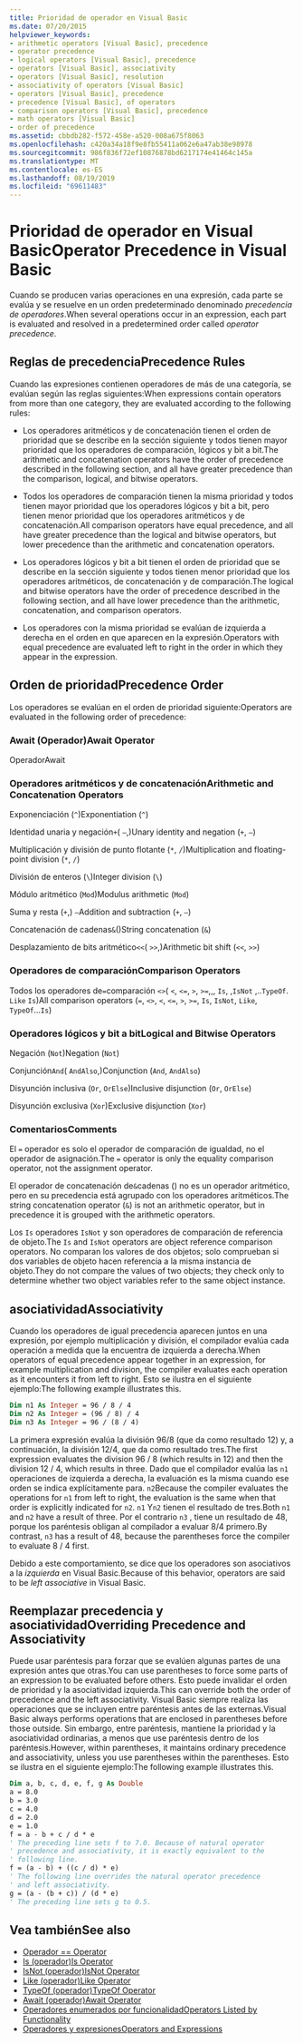 ```yaml
---
title: Prioridad de operador en Visual Basic
ms.date: 07/20/2015
helpviewer_keywords:
- arithmetic operators [Visual Basic], precedence
- operator precedence
- logical operators [Visual Basic], precedence
- operators [Visual Basic], associativity
- operators [Visual Basic], resolution
- associativity of operators [Visual Basic]
- operators [Visual Basic], precedence
- precedence [Visual Basic], of operators
- comparison operators [Visual Basic], precedence
- math operators [Visual Basic]
- order of precedence
ms.assetid: cbbdb282-f572-458e-a520-008a675f8063
ms.openlocfilehash: c420a34a18f9e8fb55411a062e6a47ab38e98978
ms.sourcegitcommit: 986f836f72ef10876878bd6217174e41464c145a
ms.translationtype: MT
ms.contentlocale: es-ES
ms.lasthandoff: 08/19/2019
ms.locfileid: "69611483"
---
```

# <a name="operator-precedence-in-visual-basic"></a><span data-ttu-id="cad3b-102">Prioridad de operador en Visual Basic</span><span class="sxs-lookup"><span data-stu-id="cad3b-102">Operator Precedence in Visual Basic</span></span>
<span data-ttu-id="cad3b-103">Cuando se producen varias operaciones en una expresión, cada parte se evalúa y se resuelve en un orden predeterminado denominado *precedencia de operadores*.</span><span class="sxs-lookup"><span data-stu-id="cad3b-103">When several operations occur in an expression, each part is evaluated and resolved in a predetermined order called *operator precedence*.</span></span>

## <a name="precedence-rules"></a><span data-ttu-id="cad3b-104">Reglas de precedencia</span><span class="sxs-lookup"><span data-stu-id="cad3b-104">Precedence Rules</span></span>
 <span data-ttu-id="cad3b-105">Cuando las expresiones contienen operadores de más de una categoría, se evalúan según las reglas siguientes:</span><span class="sxs-lookup"><span data-stu-id="cad3b-105">When expressions contain operators from more than one category, they are evaluated according to the following rules:</span></span>

- <span data-ttu-id="cad3b-106">Los operadores aritméticos y de concatenación tienen el orden de prioridad que se describe en la sección siguiente y todos tienen mayor prioridad que los operadores de comparación, lógicos y bit a bit.</span><span class="sxs-lookup"><span data-stu-id="cad3b-106">The arithmetic and concatenation operators have the order of precedence described in the following section, and all have greater precedence than the comparison, logical, and bitwise operators.</span></span>

- <span data-ttu-id="cad3b-107">Todos los operadores de comparación tienen la misma prioridad y todos tienen mayor prioridad que los operadores lógicos y bit a bit, pero tienen menor prioridad que los operadores aritméticos y de concatenación.</span><span class="sxs-lookup"><span data-stu-id="cad3b-107">All comparison operators have equal precedence, and all have greater precedence than the logical and bitwise operators, but lower precedence than the arithmetic and concatenation operators.</span></span>

- <span data-ttu-id="cad3b-108">Los operadores lógicos y bit a bit tienen el orden de prioridad que se describe en la sección siguiente y todos tienen menor prioridad que los operadores aritméticos, de concatenación y de comparación.</span><span class="sxs-lookup"><span data-stu-id="cad3b-108">The logical and bitwise operators have the order of precedence described in the following section, and all have lower precedence than the arithmetic, concatenation, and comparison operators.</span></span>

- <span data-ttu-id="cad3b-109">Los operadores con la misma prioridad se evalúan de izquierda a derecha en el orden en que aparecen en la expresión.</span><span class="sxs-lookup"><span data-stu-id="cad3b-109">Operators with equal precedence are evaluated left to right in the order in which they appear in the expression.</span></span>

## <a name="precedence-order"></a><span data-ttu-id="cad3b-110">Orden de prioridad</span><span class="sxs-lookup"><span data-stu-id="cad3b-110">Precedence Order</span></span>
 <span data-ttu-id="cad3b-111">Los operadores se evalúan en el orden de prioridad siguiente:</span><span class="sxs-lookup"><span data-stu-id="cad3b-111">Operators are evaluated in the following order of precedence:</span></span>

### <a name="await-operator"></a><span data-ttu-id="cad3b-112">Await (Operador)</span><span class="sxs-lookup"><span data-stu-id="cad3b-112">Await Operator</span></span>
 <span data-ttu-id="cad3b-113">Operador</span><span class="sxs-lookup"><span data-stu-id="cad3b-113">Await</span></span>

### <a name="arithmetic-and-concatenation-operators"></a><span data-ttu-id="cad3b-114">Operadores aritméticos y de concatenación</span><span class="sxs-lookup"><span data-stu-id="cad3b-114">Arithmetic and Concatenation Operators</span></span>
 <span data-ttu-id="cad3b-115">Exponenciación (`^`)</span><span class="sxs-lookup"><span data-stu-id="cad3b-115">Exponentiation (`^`)</span></span>

 <span data-ttu-id="cad3b-116">Identidad unaria y negación`+`( `–`,)</span><span class="sxs-lookup"><span data-stu-id="cad3b-116">Unary identity and negation (`+`, `–`)</span></span>

 <span data-ttu-id="cad3b-117">Multiplicación y división de punto flotante (`*`, `/`)</span><span class="sxs-lookup"><span data-stu-id="cad3b-117">Multiplication and floating-point division (`*`, `/`)</span></span>

 <span data-ttu-id="cad3b-118">División de enteros (`\`)</span><span class="sxs-lookup"><span data-stu-id="cad3b-118">Integer division (`\`)</span></span>

 <span data-ttu-id="cad3b-119">Módulo aritmético (`Mod`)</span><span class="sxs-lookup"><span data-stu-id="cad3b-119">Modulus arithmetic (`Mod`)</span></span>

 <span data-ttu-id="cad3b-120">Suma y resta (`+`,) `–`</span><span class="sxs-lookup"><span data-stu-id="cad3b-120">Addition and subtraction (`+`, `–`)</span></span>

 <span data-ttu-id="cad3b-121">Concatenación de cadenas`&`()</span><span class="sxs-lookup"><span data-stu-id="cad3b-121">String concatenation (`&`)</span></span>

 <span data-ttu-id="cad3b-122">Desplazamiento de bits aritmético`<<`( `>>`,)</span><span class="sxs-lookup"><span data-stu-id="cad3b-122">Arithmetic bit shift (`<<`, `>>`)</span></span>

### <a name="comparison-operators"></a><span data-ttu-id="cad3b-123">Operadores de comparación</span><span class="sxs-lookup"><span data-stu-id="cad3b-123">Comparison Operators</span></span>
 <span data-ttu-id="cad3b-124">Todos los operadores de`=`comparación `<>`( `<`, `<=`, `>`, `>=`,,, `Is`, ,`IsNot` ,..`TypeOf`. `Like` `Is`)</span><span class="sxs-lookup"><span data-stu-id="cad3b-124">All comparison operators (`=`, `<>`, `<`, `<=`, `>`, `>=`, `Is`, `IsNot`, `Like`, `TypeOf`...`Is`)</span></span>

### <a name="logical-and-bitwise-operators"></a><span data-ttu-id="cad3b-125">Operadores lógicos y bit a bit</span><span class="sxs-lookup"><span data-stu-id="cad3b-125">Logical and Bitwise Operators</span></span>
 <span data-ttu-id="cad3b-126">Negación (`Not`)</span><span class="sxs-lookup"><span data-stu-id="cad3b-126">Negation (`Not`)</span></span>

 <span data-ttu-id="cad3b-127">Conjunción`And`( `AndAlso`,)</span><span class="sxs-lookup"><span data-stu-id="cad3b-127">Conjunction (`And`, `AndAlso`)</span></span>

 <span data-ttu-id="cad3b-128">Disyunción inclusiva (`Or`, `OrElse`)</span><span class="sxs-lookup"><span data-stu-id="cad3b-128">Inclusive disjunction (`Or`, `OrElse`)</span></span>

 <span data-ttu-id="cad3b-129">Disyunción exclusiva (`Xor`)</span><span class="sxs-lookup"><span data-stu-id="cad3b-129">Exclusive disjunction (`Xor`)</span></span>

### <a name="comments"></a><span data-ttu-id="cad3b-130">Comentarios</span><span class="sxs-lookup"><span data-stu-id="cad3b-130">Comments</span></span>
 <span data-ttu-id="cad3b-131">El `=` operador es solo el operador de comparación de igualdad, no el operador de asignación.</span><span class="sxs-lookup"><span data-stu-id="cad3b-131">The `=` operator is only the equality comparison operator, not the assignment operator.</span></span>

 <span data-ttu-id="cad3b-132">El operador de concatenación de`&`cadenas () no es un operador aritmético, pero en su precedencia está agrupado con los operadores aritméticos.</span><span class="sxs-lookup"><span data-stu-id="cad3b-132">The string concatenation operator (`&`) is not an arithmetic operator, but in precedence it is grouped with the arithmetic operators.</span></span>

 <span data-ttu-id="cad3b-133">Los `Is` operadores `IsNot` y son operadores de comparación de referencia de objeto.</span><span class="sxs-lookup"><span data-stu-id="cad3b-133">The `Is` and `IsNot` operators are object reference comparison operators.</span></span> <span data-ttu-id="cad3b-134">No comparan los valores de dos objetos; solo comprueban si dos variables de objeto hacen referencia a la misma instancia de objeto.</span><span class="sxs-lookup"><span data-stu-id="cad3b-134">They do not compare the values of two objects; they check only to determine whether two object variables refer to the same object instance.</span></span>

## <a name="associativity"></a><span data-ttu-id="cad3b-135">asociatividad</span><span class="sxs-lookup"><span data-stu-id="cad3b-135">Associativity</span></span>
 <span data-ttu-id="cad3b-136">Cuando los operadores de igual precedencia aparecen juntos en una expresión, por ejemplo multiplicación y división, el compilador evalúa cada operación a medida que la encuentra de izquierda a derecha.</span><span class="sxs-lookup"><span data-stu-id="cad3b-136">When operators of equal precedence appear together in an expression, for example multiplication and division, the compiler evaluates each operation as it encounters it from left to right.</span></span> <span data-ttu-id="cad3b-137">Esto se ilustra en el siguiente ejemplo:</span><span class="sxs-lookup"><span data-stu-id="cad3b-137">The following example illustrates this.</span></span>

```vb
Dim n1 As Integer = 96 / 8 / 4
Dim n2 As Integer = (96 / 8) / 4
Dim n3 As Integer = 96 / (8 / 4)
```

 <span data-ttu-id="cad3b-138">La primera expresión evalúa la división 96/8 (que da como resultado 12) y, a continuación, la división 12/4, que da como resultado tres.</span><span class="sxs-lookup"><span data-stu-id="cad3b-138">The first expression evaluates the division 96 / 8 (which results in 12) and then the division 12 / 4, which results in three.</span></span> <span data-ttu-id="cad3b-139">Dado que el compilador evalúa las `n1` operaciones de izquierda a derecha, la evaluación es la misma cuando ese orden se indica explícitamente para. `n2`</span><span class="sxs-lookup"><span data-stu-id="cad3b-139">Because the compiler evaluates the operations for `n1` from left to right, the evaluation is the same when that order is explicitly indicated for `n2`.</span></span> <span data-ttu-id="cad3b-140">`n1` Y`n2` tienen el resultado de tres.</span><span class="sxs-lookup"><span data-stu-id="cad3b-140">Both `n1` and `n2` have a result of three.</span></span> <span data-ttu-id="cad3b-141">Por el contrario `n3` , tiene un resultado de 48, porque los paréntesis obligan al compilador a evaluar 8/4 primero.</span><span class="sxs-lookup"><span data-stu-id="cad3b-141">By contrast, `n3` has a result of 48, because the parentheses force the compiler to evaluate 8 / 4 first.</span></span>

 <span data-ttu-id="cad3b-142">Debido a este comportamiento, se dice que los operadores son asociativos a la *izquierda* en Visual Basic.</span><span class="sxs-lookup"><span data-stu-id="cad3b-142">Because of this behavior, operators are said to be *left associative* in Visual Basic.</span></span>

## <a name="overriding-precedence-and-associativity"></a><span data-ttu-id="cad3b-143">Reemplazar precedencia y asociatividad</span><span class="sxs-lookup"><span data-stu-id="cad3b-143">Overriding Precedence and Associativity</span></span>
 <span data-ttu-id="cad3b-144">Puede usar paréntesis para forzar que se evalúen algunas partes de una expresión antes que otras.</span><span class="sxs-lookup"><span data-stu-id="cad3b-144">You can use parentheses to force some parts of an expression to be evaluated before others.</span></span> <span data-ttu-id="cad3b-145">Esto puede invalidar el orden de prioridad y la asociatividad izquierda.</span><span class="sxs-lookup"><span data-stu-id="cad3b-145">This can override both the order of precedence and the left associativity.</span></span> <span data-ttu-id="cad3b-146">Visual Basic siempre realiza las operaciones que se incluyen entre paréntesis antes de las externas.</span><span class="sxs-lookup"><span data-stu-id="cad3b-146">Visual Basic always performs operations that are enclosed in parentheses before those outside.</span></span> <span data-ttu-id="cad3b-147">Sin embargo, entre paréntesis, mantiene la prioridad y la asociatividad ordinarias, a menos que use paréntesis dentro de los paréntesis.</span><span class="sxs-lookup"><span data-stu-id="cad3b-147">However, within parentheses, it maintains ordinary precedence and associativity, unless you use parentheses within the parentheses.</span></span> <span data-ttu-id="cad3b-148">Esto se ilustra en el siguiente ejemplo:</span><span class="sxs-lookup"><span data-stu-id="cad3b-148">The following example illustrates this.</span></span>

```vb
Dim a, b, c, d, e, f, g As Double
a = 8.0
b = 3.0
c = 4.0
d = 2.0
e = 1.0
f = a - b + c / d * e
' The preceding line sets f to 7.0. Because of natural operator
' precedence and associativity, it is exactly equivalent to the
' following line.
f = (a - b) + ((c / d) * e)
' The following line overrides the natural operator precedence
' and left associativity.
g = (a - (b + c)) / (d * e)
' The preceding line sets g to 0.5.
```

## <a name="see-also"></a><span data-ttu-id="cad3b-149">Vea también</span><span class="sxs-lookup"><span data-stu-id="cad3b-149">See also</span></span>

- [<span data-ttu-id="cad3b-150">Operador =</span><span class="sxs-lookup"><span data-stu-id="cad3b-150">= Operator</span></span>](../../../visual-basic/language-reference/operators/assignment-operator.md)
- [<span data-ttu-id="cad3b-151">Is (operador)</span><span class="sxs-lookup"><span data-stu-id="cad3b-151">Is Operator</span></span>](../../../visual-basic/language-reference/operators/is-operator.md)
- [<span data-ttu-id="cad3b-152">IsNot (operador)</span><span class="sxs-lookup"><span data-stu-id="cad3b-152">IsNot Operator</span></span>](../../../visual-basic/language-reference/operators/isnot-operator.md)
- [<span data-ttu-id="cad3b-153">Like (operador)</span><span class="sxs-lookup"><span data-stu-id="cad3b-153">Like Operator</span></span>](../../../visual-basic/language-reference/operators/like-operator.md)
- [<span data-ttu-id="cad3b-154">TypeOf (operador)</span><span class="sxs-lookup"><span data-stu-id="cad3b-154">TypeOf Operator</span></span>](../../../visual-basic/language-reference/operators/typeof-operator.md)
- [<span data-ttu-id="cad3b-155">Await (operador)</span><span class="sxs-lookup"><span data-stu-id="cad3b-155">Await Operator</span></span>](../../../visual-basic/language-reference/operators/await-operator.md)
- [<span data-ttu-id="cad3b-156">Operadores enumerados por funcionalidad</span><span class="sxs-lookup"><span data-stu-id="cad3b-156">Operators Listed by Functionality</span></span>](../../../visual-basic/language-reference/operators/operators-listed-by-functionality.md)
- [<span data-ttu-id="cad3b-157">Operadores y expresiones</span><span class="sxs-lookup"><span data-stu-id="cad3b-157">Operators and Expressions</span></span>](../../../visual-basic/programming-guide/language-features/operators-and-expressions/index.md)
